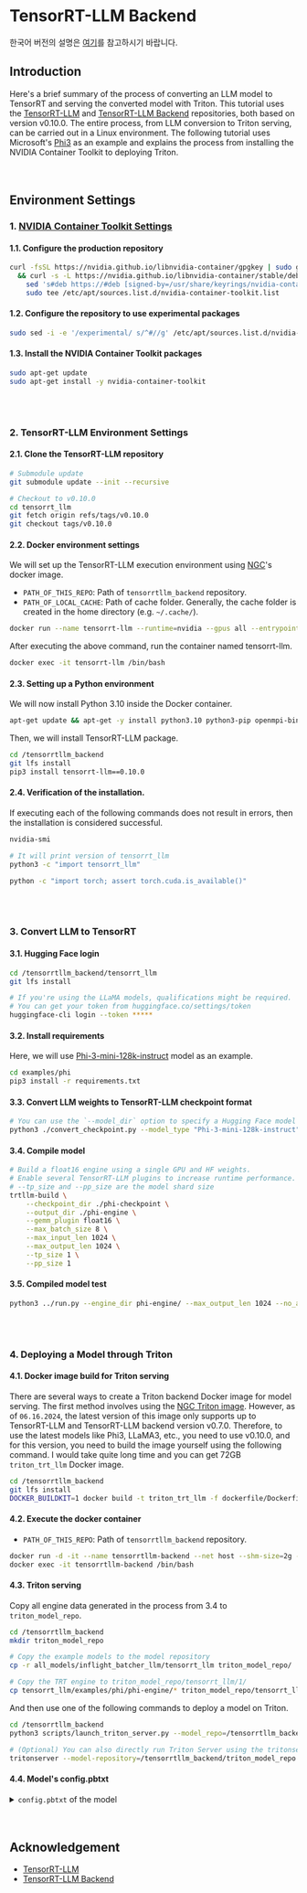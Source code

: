 # TensorRT-LLM Backend
한국어 버전의 설명은 [여기](./docs/README_ko.md)를 참고하시기 바랍니다.

## Introduction
Here's a brief summary of the process of converting an LLM model to TensorRT and serving the converted model with Triton.
This tutorial uses the [TensorRT-LLM](https://github.com/NVIDIA/TensorRT-LLM) and [TensorRT-LLM Backend](https://github.com/triton-inference-server/tensorrtllm_backend) repositories, both based on version v0.10.0.
The entire process, from LLM conversion to Triton serving, can be carried out in a Linux environment.
The following tutorial uses Microsoft's [Phi3](https://huggingface.co/microsoft/Phi-3-mini-128k-instruct) as an example and explains the process from installing the NVIDIA Container Toolkit to deploying Triton.
<br><br><br>

## Environment Settings
### 1. [NVIDIA Container Toolkit Settings](https://docs.nvidia.com/datacenter/cloud-native/container-toolkit/latest/install-guide.html)
#### 1.1. Configure the production repository
```bash
curl -fsSL https://nvidia.github.io/libnvidia-container/gpgkey | sudo gpg --dearmor -o /usr/share/keyrings/nvidia-container-toolkit-keyring.gpg \
  && curl -s -L https://nvidia.github.io/libnvidia-container/stable/deb/nvidia-container-toolkit.list | \
    sed 's#deb https://#deb [signed-by=/usr/share/keyrings/nvidia-container-toolkit-keyring.gpg] https://#g' | \
    sudo tee /etc/apt/sources.list.d/nvidia-container-toolkit.list
```

#### 1.2. Configure the repository to use experimental packages
```bash
sudo sed -i -e '/experimental/ s/^#//g' /etc/apt/sources.list.d/nvidia-container-toolkit.list
```

#### 1.3. Install the NVIDIA Container Toolkit packages
```bash
sudo apt-get update
sudo apt-get install -y nvidia-container-toolkit
```
<br><br>


### 2. TensorRT-LLM Environment Settings
#### 2.1. Clone the TensorRT-LLM repository
```bash
# Submodule update
git submodule update --init --recursive

# Checkout to v0.10.0
cd tensorrt_llm
git fetch origin refs/tags/v0.10.0
git checkout tags/v0.10.0
```

#### 2.2. Docker environment settings
We will set up the TensorRT-LLM execution environment using [NGC](https://catalog.ngc.nvidia.com/orgs/nvidia/containers/cuda/tags)'s docker image.
* `PATH_OF_THIS_REPO`: Path of `tensorrtllm_backend` repository.
* `PATH_OF_LOCAL_CACHE`: Path of cache folder. Generally, the cache folder is created in the home directory (e.g. `~/.cache/`).
```bash
docker run --name tensorrt-llm --runtime=nvidia --gpus all --entrypoint /bin/bash -it -d -v ${PATH_OF_THIS_REPO}:/tensorrtllm_backend -v ${PATH_OF_LOCAL_CACHE}:/root/.cache nvidia/cuda:12.4.0-devel-ubuntu22.04
```
After executing the above command, run the container named tensorrt-llm.
```bash
docker exec -it tensorrt-llm /bin/bash
```

#### 2.3. Setting up a Python environment
We will now install Python 3.10 inside the Docker container.
```bash
apt-get update && apt-get -y install python3.10 python3-pip openmpi-bin libopenmpi-dev git git-lfs
```
Then, we will install TensorRT-LLM package.
```bash
cd /tensorrtllm_backend
git lfs install
pip3 install tensorrt-llm==0.10.0
```

#### 2.4. Verification of the installation.
If executing each of the following commands does not result in errors, then the installation is considered successful.
```bash
nvidia-smi
```
```bash
# It will print version of tensorrt_llm
python3 -c "import tensorrt_llm"
```
```bash
python -c "import torch; assert torch.cuda.is_available()"
```
<br><br>


### 3. Convert LLM to TensorRT
#### 3.1. Hugging Face login
```bash
cd /tensorrtllm_backend/tensorrt_llm
git lfs install

# If you're using the LLaMA models, qualifications might be required.
# You can get your token from huggingface.co/settings/token
huggingface-cli login --token *****
```

#### 3.2. Install requirements
Here, we will use [Phi-3-mini-128k-instruct](https://huggingface.co/microsoft/Phi-3-mini-128k-instruct) model as an example.
```bash
cd examples/phi
pip3 install -r requirements.txt
```

#### 3.3. Convert LLM weights to TensorRT-LLM checkpoint format
```bash
# You can use the `--model_dir` option to specify a Hugging Face model repository.
python3 ./convert_checkpoint.py --model_type "Phi-3-mini-128k-instruct" --model_dir "microsoft/Phi-3-mini-128k-instruct" --output_dir ./phi-checkpoint --dtype float16
```

#### 3.4. Compile model
```bash
# Build a float16 engine using a single GPU and HF weights.
# Enable several TensorRT-LLM plugins to increase runtime performance. It also helps with build time.
# --tp_size and --pp_size are the model shard size
trtllm-build \
    --checkpoint_dir ./phi-checkpoint \
    --output_dir ./phi-engine \
    --gemm_plugin float16 \
    --max_batch_size 8 \
    --max_input_len 1024 \
    --max_output_len 1024 \
    --tp_size 1 \
    --pp_size 1
```

#### 3.5. Compiled model test
```bash
python3 ../run.py --engine_dir phi-engine/ --max_output_len 1024 --no_add_special_tokens --tokenizer_dir microsoft/Phi-3-mini-128k-instruct --input_text "What is the color of the sky?"
```
<br><br>


### 4. Deploying a Model through Triton
#### 4.1.  Docker image build for Triton serving
There are several ways to create a Triton backend Docker image for model serving.
The first method involves using the [NGC Triton image](https://catalog.ngc.nvidia.com/orgs/nvidia/containers/tritonserver/tags).
However, as of `06.16.2024`, the latest version of this image only supports up to TensorRT-LLM and TensorRT-LLM backend version v0.7.0.
Therefore, to use the latest models like Phi3, LLaMA3, etc., you need to use v0.10.0, and for this version, you need to build the image yourself using the following command.
I would take quite long time and you can get 72GB `triton_trt_llm` Docker image.
```bash
cd /tensorrtllm_backend
git lfs install
DOCKER_BUILDKIT=1 docker build -t triton_trt_llm -f dockerfile/Dockerfile.trt_llm_backend .
```

#### 4.2. Execute the docker container
* `PATH_OF_THIS_REPO`: Path of `tensorrtllm_backend` repository.
```bash
docker run -d -it --name tensorrtllm-backend --net host --shm-size=2g --ulimit memlock=-1 --ulimit stack=67108864 --gpus all -p8000:8000 -p8001:8001 -p8002:8002 -v ${PATH_OF_THIS_REPO}:/tensorrtllm_backend triton_trt_llm 
docker exec -it tensorrtllm-backend /bin/bash
```

#### 4.3. Triton serving
Copy all engine data generated in the process from 3.4 to `triton_model_repo`.
```bash
cd /tensorrtllm_backend
mkdir triton_model_repo

# Copy the example models to the model repository
cp -r all_models/inflight_batcher_llm/tensorrt_llm triton_model_repo/

# Copy the TRT engine to triton_model_repo/tensorrt_llm/1/
cp tensorrt_llm/examples/phi/phi-engine/* triton_model_repo/tensorrt_llm/1/
```
And then use one of the following commands to deploy a model on Triton.
```bash
cd /tensorrtllm_backend
python3 scripts/launch_triton_server.py --model_repo=/tensorrtllm_backend/triton_model_repo --multi-model

# (Optional) You can also directly run Triton Server using the tritonserver command.
tritonserver --model-repository=/tensorrtllm_backend/triton_model_repo --model-control-mode=explicit --load-model=*
```

#### 4.4. Model's config.pbtxt
<details>
<summary><code>config.pbtxt</code> of the model</summary>

```python
# Your Python code here
# Copyright 2024, NVIDIA CORPORATION & AFFILIATES. All rights reserved.
#
# Redistribution and use in source and binary forms, with or without
# modification, are permitted provided that the following conditions
# are met:
#  * Redistributions of source code must retain the above copyright
#    notice, this list of conditions and the following disclaimer.
#  * Redistributions in binary form must reproduce the above copyright
#    notice, this list of conditions and the following disclaimer in the
#    documentation and/or other materials provided with the distribution.
#  * Neither the name of NVIDIA CORPORATION nor the names of its
#    contributors may be used to endorse or promote products derived
#    from this software without specific prior written permission.
#
# THIS SOFTWARE IS PROVIDED BY THE COPYRIGHT HOLDERS ``AS IS'' AND ANY
# EXPRESS OR IMPLIED WARRANTIES, INCLUDING, BUT NOT LIMITED TO, THE
# IMPLIED WARRANTIES OF MERCHANTABILITY AND FITNESS FOR A PARTICULAR
# PURPOSE ARE DISCLAIMED.  IN NO EVENT SHALL THE COPYRIGHT OWNER OR
# CONTRIBUTORS BE LIABLE FOR ANY DIRECT, INDIRECT, INCIDENTAL, SPECIAL,
# EXEMPLARY, OR CONSEQUENTIAL DAMAGES (INCLUDING, BUT NOT LIMITED TO,
# PROCUREMENT OF SUBSTITUTE GOODS OR SERVICES; LOSS OF USE, DATA, OR
# PROFITS; OR BUSINESS INTERRUPTION) HOWEVER CAUSED AND ON ANY THEORY
# OF LIABILITY, WHETHER IN CONTRACT, STRICT LIABILITY, OR TORT
# (INCLUDING NEGLIGENCE OR OTHERWISE) ARISING IN ANY WAY OUT OF THE USE
# OF THIS SOFTWARE, EVEN IF ADVISED OF THE POSSIBILITY OF SUCH DAMAGE.

name: "tensorrt_llm"
backend: "tensorrtllm"
max_batch_size: 4

model_transaction_policy {
  decoupled: true
}

dynamic_batching {
    preferred_batch_size: [ 1 ]
    max_queue_delay_microseconds: 1000
}

input [
  {
    name: "input_ids"
    data_type: TYPE_INT32
    dims: [ -1 ]
    allow_ragged_batch: false
  },
  {
    name: "input_lengths"
    data_type: TYPE_INT32
    dims: [ 1 ]
    reshape: { shape: [ ] }
  },
  {
    name: "request_output_len"
    data_type: TYPE_INT32
    dims: [ 1 ]
  },
  {
    name: "draft_input_ids"
    data_type: TYPE_INT32
    dims: [ -1 ]
    optional: true
    allow_ragged_batch: true
  },
  {
    name: "draft_logits"
    data_type: TYPE_FP32
    dims: [ -1, -1 ]
    optional: true
    allow_ragged_batch: true
  },
  {
    name: "draft_acceptance_threshold"
    data_type: TYPE_FP32
    dims: [ 1 ]
    reshape: { shape: [ ] }
    optional: true
  },
  {
    name: "end_id"
    data_type: TYPE_INT32
    dims: [ 1 ]
    reshape: { shape: [ ] }
    optional: true
  },
  {
    name: "pad_id"
    data_type: TYPE_INT32
    dims: [ 1 ]
    reshape: { shape: [ ] }
    optional: true
  },
  {
    name: "stop_words_list"
    data_type: TYPE_INT32
    dims: [ 2, -1 ]
    optional: true
    allow_ragged_batch: true
  },
  {
    name: "bad_words_list"
    data_type: TYPE_INT32
    dims: [ 2, -1 ]
    optional: true
    allow_ragged_batch: true
  },
  {
    name: "embedding_bias"
    data_type: TYPE_FP32
    dims: [ -1 ]
    optional: true
    allow_ragged_batch: true
  },
  {
    name: "beam_width"
    data_type: TYPE_INT32
    dims: [ 1 ]
    reshape: { shape: [ ] }
    optional: true
  },
  {
    name: "temperature"
    data_type: TYPE_FP32
    dims: [ 1 ]
    reshape: { shape: [ ] }
    optional: true
  },
  {
    name: "runtime_top_k"
    data_type: TYPE_INT32
    dims: [ 1 ]
    reshape: { shape: [ ] }
    optional: true
  },
  {
    name: "runtime_top_p"
    data_type: TYPE_FP32
    dims: [ 1 ]
    reshape: { shape: [ ] }
    optional: true
  },
  {
    name: "runtime_top_p_min"
    data_type: TYPE_FP32
    dims: [ 1 ]
    reshape: { shape: [ ] }
    optional: true
  },
  {
    name: "runtime_top_p_decay"
    data_type: TYPE_FP32
    dims: [ 1 ]
    reshape: { shape: [ ] }
    optional: true
  },
  {
    name: "runtime_top_p_reset_ids"
    data_type: TYPE_INT32
    dims: [ 1 ]
    reshape: { shape: [ ] }
    optional: true
  },
  {
    name: "len_penalty"
    data_type: TYPE_FP32
    dims: [ 1 ]
    reshape: { shape: [ ] }
    optional: true
  },
  {
    name: "early_stopping"
    data_type: TYPE_BOOL
    dims: [ 1 ]
    reshape: { shape: [ ] }
    optional: true
  },
  {
    name: "repetition_penalty"
    data_type: TYPE_FP32
    dims: [ 1 ]
    reshape: { shape: [ ] }
    optional: true
  },
  {
    name: "min_length"
    data_type: TYPE_INT32
    dims: [ 1 ]
    reshape: { shape: [ ] }
    optional: true
  },
  {
    name: "beam_search_diversity_rate"
    data_type: TYPE_FP32
    dims: [ 1 ]
    reshape: { shape: [ ] }
    optional: true
  },
  {
    name: "presence_penalty"
    data_type: TYPE_FP32
    dims: [ 1 ]
    reshape: { shape: [ ] }
    optional: true
  },
  {
    name: "frequency_penalty"
    data_type: TYPE_FP32
    dims: [ 1 ]
    reshape: { shape: [ ] }
    optional: true
  },
  {
    name: "random_seed"
    data_type: TYPE_UINT64
    dims: [ 1 ]
    reshape: { shape: [ ] }
    optional: true
  },
  {
    name: "return_log_probs"
    data_type: TYPE_BOOL
    dims: [ 1 ]
    reshape: { shape: [ ] }
    optional: true
  },
  {
    name: "return_context_logits"
    data_type: TYPE_BOOL
    dims: [ 1 ]
    reshape: { shape: [ ] }
    optional: true
  },
  {
    name: "return_generation_logits"
    data_type: TYPE_BOOL
    dims: [ 1 ]
    reshape: { shape: [ ] }
    optional: true
  },
  {
    name: "stop"
    data_type: TYPE_BOOL
    dims: [ 1 ]
    optional: true
  },
  {
    name: "streaming"
    data_type: TYPE_BOOL
    dims: [ 1 ]
    optional: true
  },
  {
    name: "prompt_embedding_table"
    data_type: TYPE_FP16
    dims: [ -1, -1 ]
    optional: true
    allow_ragged_batch: true
  },
  {
    name: "prompt_vocab_size"
    data_type: TYPE_INT32
    dims: [ 1 ]
    reshape: { shape: [ ] }
    optional: true
  },
  # the unique task ID for the given LoRA.
  # To perform inference with a specific LoRA for the first time `lora_task_id` `lora_weights` and `lora_config` must all be given.
  # The LoRA will be cached, so that subsequent requests for the same task only require `lora_task_id`.
  # If the cache is full the oldest LoRA will be evicted to make space for new ones.  An error is returned if `lora_task_id` is not cached.
  {
    name: "lora_task_id"
	data_type: TYPE_UINT64
	dims: [ 1 ]
    reshape: { shape: [ ] }
	optional: true
  },
  # weights for a lora adapter shape [ num_lora_modules_layers, D x Hi + Ho x D ]
  # where the last dimension holds the in / out adapter weights for the associated module (e.g. attn_qkv) and model layer
  # each of the in / out tensors are first flattened and then concatenated together in the format above.
  # D=adapter_size (R value), Hi=hidden_size_in, Ho=hidden_size_out.
  {
    name: "lora_weights"
	data_type: TYPE_FP16
	dims: [ -1, -1 ]
	optional: true
	allow_ragged_batch: true
  },
  # module identifier (same size a first dimension of lora_weights)
  # See LoraModule::ModuleType for model id mapping
  #
  # "attn_qkv": 0     # compbined qkv adapter
  # "attn_q": 1       # q adapter
  # "attn_k": 2       # k adapter
  # "attn_v": 3       # v adapter
  # "attn_dense": 4   # adapter for the dense layer in attention
  # "mlp_h_to_4h": 5  # for llama2 adapter for gated mlp layer after attention / RMSNorm: up projection
  # "mlp_4h_to_h": 6  # for llama2 adapter for gated mlp layer after attention / RMSNorm: down projection
  # "mlp_gate": 7     # for llama2 adapter for gated mlp later after attention / RMSNorm: gate
  #
  # last dim holds [ module_id, layer_idx, adapter_size (D aka R value) ]
  {
    name: "lora_config"
	data_type: TYPE_INT32
	dims: [ -1, 3 ]
	optional: true
	allow_ragged_batch: true
  }
]
output [
  {
    name: "output_ids"
    data_type: TYPE_INT32
    dims: [ -1, -1 ]
  },
  {
    name: "sequence_length"
    data_type: TYPE_INT32
    dims: [ -1 ]
  },
  {
    name: "cum_log_probs"
    data_type: TYPE_FP32
    dims: [ -1 ]
  },
  {
    name: "output_log_probs"
    data_type: TYPE_FP32
    dims: [ -1, -1 ]
  },
  {
    name: "context_logits"
    data_type: TYPE_FP32
    dims: [ -1, -1 ]
  },
  {
    name: "generation_logits"
    data_type: TYPE_FP32
    dims: [ -1, -1, -1 ]
  }
]
#instance_group [
#  {
#    count: 1
#    kind : KIND_CPU
#  }
#]
parameters: {
  key: "max_beam_width"
  value: {
    string_value: "1"
  }
}
parameters: {
  key: "FORCE_CPU_ONLY_INPUT_TENSORS"
  value: {
    string_value: "no"
  }
}
parameters: {
  key: "gpt_model_type"
  value: {
    string_value: "V1"
  }
}
parameters: {
  key: "gpt_model_path"
  value: {
    string_value: "/tensorrtllm_backend/triton_model_repo/tensorrt_llm/1"
  }
}
# parameters: {
#   key: "max_tokens_in_paged_kv_cache"
#   value: {
#     string_value: ""
#   }
# }
# parameters: {
#   key: "max_attention_window_size"
#   value: {
#     string_value: ""
#   }
# }
# parameters: {
#   key: "sink_token_length"
#   value: {
#     string_value: ""
#   }
# }
# parameters: {
#   key: "batch_scheduler_policy"
#   value: {
#     string_value: ""
#   }
# }
# parameters: {
#   key: "kv_cache_free_gpu_mem_fraction"
#   value: {
#     string_value: ""
#   }
# }
# parameters: {
#   key: "kv_cache_host_memory_bytes"
#   value: {
#     string_value: ""
#   }
# }
# parameters: {
#   key: "kv_cache_onboard_blocks"
#   value: {
#     string_value: ""
#   }
# }
# enable_trt_overlap is deprecated and doesn't have any effect on the runtime
# parameters: {
#   key: "enable_trt_overlap"
#   value: {
#     string_value: ""
#   }
# }
# parameters: {
#   key: "exclude_input_in_output"
#   value: {
#     string_value: ""
#   }
# }
# parameters: {
#   key: "cancellation_check_period_ms"
#   value: {
#     string_value: ""
#   }
# }
# parameters: {
#   key: "stats_check_period_ms"
#   value: {
#     string_value: ""
#   }
# }
# parameters: {
#   key: "iter_stats_max_iterations"
#   value: {
#     string_value: ""
#   }
# }
# parameters: {
#   key: "request_stats_max_iterations"
#   value: {
#     string_value: ""
#   }
# }
# parameters: {
#   key: "enable_kv_cache_reuse"
#   value: {
#     string_value: ""
#   }
# }
# parameters: {
#   key: "normalize_log_probs"
#   value: {
#     string_value: ""
#   }
# }
# parameters: {
#   key: "enable_chunked_context"
#   value: {
#     string_value: ""
#   }
# }
# parameters: {
#   key: "gpu_device_ids"
#   value: {
#     string_value: ""
#   }
# }
# parameters: {
#   key: "lora_cache_optimal_adapter_size"
#   value: {
#     string_value: ""
#   }
# }
# parameters: {
#   key: "lora_cache_max_adapter_size"
#   value: {
#     string_value: ""
#   }
# }
# parameters: {
#   key: "lora_cache_gpu_memory_fraction"
#   value: {
#     string_value: ""
#   }
# }
# parameters: {
#   key: "lora_cache_host_memory_bytes"
#   value: {
#     string_value: ""
#   }
# }
# parameters: {
#   key: "decoding_mode"
#   value: {
#     string_value: ""
#   }
# }
# parameters: {
#   key: "executor_worker_path"
#   value: {
#     string_value: "/opt/tritonserver/backends/tensorrtllm/trtllmExecutorWorker"
#   }
# }
# parameters: {
#   key: "medusa_choices"
#     value: {
#       string_value: ""
#   }
# }
# parameters: {
#   key: "gpu_weights_percent"
#     value: {
#       string_value: ""
#   }
# }
```
</details>
<br><br>

## Acknowledgement
* [TensorRT-LLM](https://github.com/NVIDIA/TensorRT-LLM)
* [TensorRT-LLM Backend](https://github.com/triton-inference-server/tensorrtllm_backend)